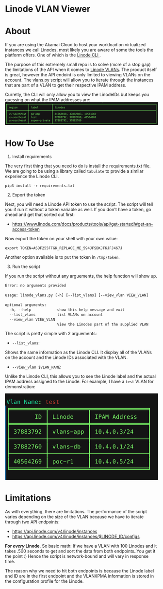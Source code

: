 # Linode VLAN Viewer
# About

If you are using the Akamai Cloud to host your workload on virtualized instances we call Linodes, most likely you are aware of some the tools the platform offers. One of which is the [Linode CLI ](https://www.linode.com/products/cli/).


The purpose of this extremely small repo is to solve (more of a stop gap) the limitations of the API when it comes to [Linode VLANs](https://www.linode.com/products/vlan/). The product itself is great, however the API endoint is only limited to viewing VLANs on the account. The [vlans.py](https://github.com/n0vabyte/LinodeVlanViewer/blob/main/script/vlans.py) script will allow you to iterate through the instances that are part of a VLAN to get their respective IPAM address.

Curretly, the CLI will only allow you to view the LinodeIDs but keeps you guessing on what the IPAM addresses are:
![](/images/vlanls.png)

# How To Use

1. Install requirements

The very first thing that you need to do is install the requirements.txt file. We are going to be using a library called `tabulate` to provide a similar experience the Linode CLI.

```
pip3 install -r requirements.txt
```

2. Export the token

Next, you will need a Linode API token to use the script. The script will tell you if run it without a token variable as well. If you don't have a token, go ahead and get that sorted out first:

- https://www.linode.com/docs/products/tools/api/get-started/#get-an-access-token

Now export the token on your shell with your own value:

```
export TOKEN=ASDF255FFGK_REPLACE_ME_594JFSDKJFKJFJ467J
```

Another option available is to put the token in `/tmp/token`.

3. Run the script

If you run the script without any arguements, the help function will show up. 

```
Error: no arguments provided

usage: linode_vlans.py [-h] [--list_vlans] [--view_vlan VIEW_VLAN]

optional arguments:
  -h, --help            show this help message and exit
  --list_vlans          list VLANs on account
  --view_vlan VIEW_VLAN
                        View the Linodes part of the supplied VLAN
```

The script is pretty simple with 2 arguements:

- `--list_vlans`:

Shows the same information as the Linode CLI. It display all of the VLANs on the account and the Linode IDs associated with the VLAN.

- `--view_vlan $VLAN_NAME`:

Unlike the Linode CLI, this allows you to see the Linode label and the actual IPAM address assigned to the Linode. For example, I have a `test` VLAN for demonstration:

![](/images/viewvlan.png)

# Limitations

As with everything, there are limitations. The performance of the script varies depending on the size of the VLAN because we have to iterate through two API endpoints:

- https://api.linode.com/v4/linode/instances
- https://api.linode.com/v4/linode/instances/$LINODE_ID/configs

**For *every* Linode**. So basic math: If we have a VLAN with 100 Linodes and it takes .500 seconds to get and sort the data from both endpoints..You get it the point :) Hence the script is network-bound and will vary in response time.

The reason why we need to hit both endpoints is because the Linode label and ID are in the first endpoint and the VLAN/IPMA information is stored in the configuration profile for the Linode.